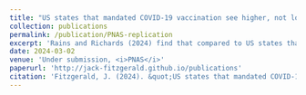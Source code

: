 ```yaml
---
title: "US states that mandated COVID-19 vaccination see higher, not lower, takeup of COVID-19 boosters and flu vaccines"
collection: publications
permalink: /publication/PNAS-replication
excerpt: 'Rains and Richards (2024) find that compared to US states that instituted bans on COVID-19 vaccination requirements, states that imposed COVID-19 vaccination mandates exhibit lower adult and child uptake of flu vaccines, and lower uptake of COVID-19 boosters. These differences are generally interpreted causally. However, further inspection reveals that these results arise from poor statistical modelling choices. When corrected, the data instead shows that states which mandated COVID-19 vaccination experience higher COVID-19 booster and flu vaccine takeup than states that banned COVID-19 vaccination requirements.<br>[OSF data and code can be found here.]([url](https://osf.io/mdfb4/))'
date: 2024-03-02
venue: 'Under submission, <i>PNAS</i>'
paperurl: 'http://jack-fitzgerald.github.io/publications'
citation: 'Fitzgerald, J. (2024). &quot;US states that mandated COVID-19 vaccination see higher, not lower, takeup of COVID-19 boosters and flu vaccines.&quot; Working paper.'
---
```

